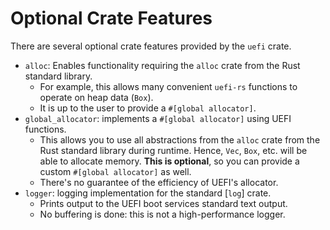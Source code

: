 # Optional Crate Features

There are several optional crate features provided by the `uefi` crate.

- `alloc`: Enables functionality requiring the `alloc` crate from the Rust standard library.
  - For example, this allows many convenient `uefi-rs` functions to operate on heap data (`Box`).
  - It is up to the user to provide a `#[global allocator]`.
- `global_allocator`: implements a `#[global allocator]` using UEFI functions.
  - This allows you to use all abstractions from the `alloc` crate from the Rust standard library
    during runtime. Hence, `Vec`, `Box`, etc. will be able to allocate memory.
    **This is optional**, so you can provide a custom `#[global allocator]` as well.
  - There's no guarantee of the efficiency of UEFI's allocator.
- `logger`: logging implementation for the standard [`log`] crate.
  - Prints output to the UEFI boot services standard text output.
  - No buffering is done: this is not a high-performance logger.
